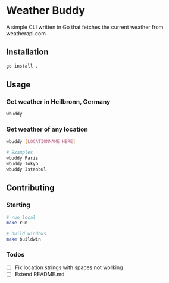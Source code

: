 # Weather Buddy

A simple CLI written in Go that fetches the current weather from weatherapi.com

## Installation

```bash
go install .
```

## Usage

### Get weather in Heilbronn, Germany

```bash
wbuddy
```

### Get weather of any location

```bash
wbuddy [LOCATIONNAME_HERE]

# Examples
wbuddy Paris
wbuddy Tokyo
wbuddy Istanbul

```

## Contributing

### Starting

```bash
# run local
make run

# build windows
make buildwin
```

### Todos

- [ ] Fix location strings with spaces not working
- [ ] Extend README.md
